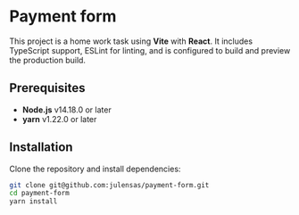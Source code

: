 # Payment form

This project is a home work task using **Vite** with **React**. It includes TypeScript support, ESLint for linting, and is configured to build and preview the production build.

## Prerequisites

- **Node.js** v14.18.0 or later
- **yarn** v1.22.0 or later

## Installation

Clone the repository and install dependencies:

```bash
git clone git@github.com:julensas/payment-form.git
cd payment-form
yarn install
```
